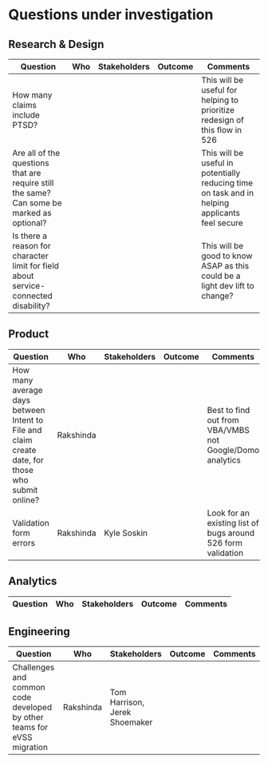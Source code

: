 # Questions under investigation

## Research & Design
|Question|Who|Stakeholders|Outcome|Comments|
|--------|---|-------------|-------|--------|
|How many claims include PTSD?||||This will be useful for helping to prioritize redesign of this flow in 526|
|Are all of the questions that are require still the same? Can some be marked as optional?||||This will be useful in potentially reducing time on task and in helping applicants feel secure|
|Is there a reason for character limit for field about service-connected disability?||||This will be good to know ASAP as this could be a light dev lift to change?|

## Product
|Question|Who|Stakeholders|Outcome|Comments|
|--------|---|-------------|-------|--------|
|How many average days between Intent to File and claim create date, for those who submit online?|Rakshinda|||Best to find out from VBA/VMBS not Google/Domo analytics|
|Validation form errors|Rakshinda|Kyle Soskin||Look for an existing list of bugs around 526 form validation|


## Analytics
|Question|Who|Stakeholders|Outcome|Comments|
|--------|---|-------------|-------|--------|

## Engineering
|Question|Who|Stakeholders|Outcome|Comments|
|--------|---|-------------|-------|--------|
|Challenges and common code developed by other teams for eVSS migration|Rakshinda|Tom Harrison, Jerek Shoemaker|||

